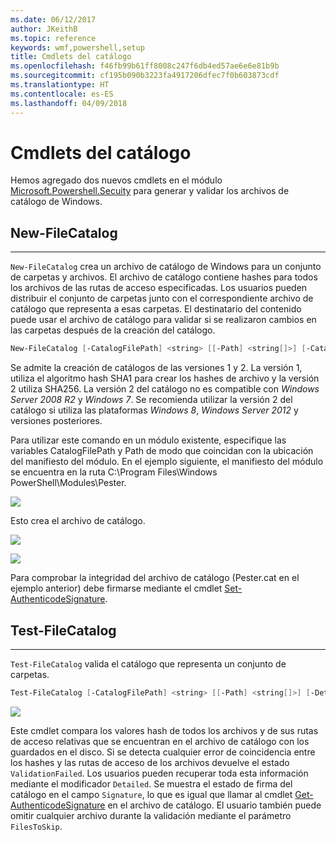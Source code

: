 ```yaml
---
ms.date: 06/12/2017
author: JKeithB
ms.topic: reference
keywords: wmf,powershell,setup
title: Cmdlets del catálogo
ms.openlocfilehash: f46fb99b61ff8008c247f6db4ed57ae6e6e81b9b
ms.sourcegitcommit: cf195b090b3223fa4917206dfec7f0b603873cdf
ms.translationtype: HT
ms.contentlocale: es-ES
ms.lasthandoff: 04/09/2018
---
```

# <a name="catalog-cmdlets"></a>Cmdlets del catálogo

Hemos agregado dos nuevos cmdlets en el módulo [Microsoft.Powershell.Secuity](https://technet.microsoft.com/en-us/library/hh847877.aspx) para generar y validar los archivos de catálogo de Windows.

## <a name="new-filecatalog"></a>New-FileCatalog
--------------------------------

`New-FileCatalog` crea un archivo de catálogo de Windows para un conjunto de carpetas y archivos. El archivo de catálogo contiene hashes para todos los archivos de las rutas de acceso especificadas. Los usuarios pueden distribuir el conjunto de carpetas junto con el correspondiente archivo de catálogo que representa a esas carpetas. El destinatario del contenido puede usar el archivo de catálogo para validar si se realizaron cambios en las carpetas después de la creación del catálogo.

```powershell
New-FileCatalog [-CatalogFilePath] <string> [[-Path] <string[]>] [-CatalogVersion <int>] [-WhatIf] [-Confirm] [<CommonParameters>]
```
Se admite la creación de catálogos de las versiones 1 y 2. La versión 1, utiliza el algoritmo hash SHA1 para crear los hashes de archivo y la versión 2 utiliza SHA256. La versión 2 del catálogo no es compatible con *Windows Server 2008 R2* y *Windows 7*. Se recomienda utilizar la versión 2 del catálogo si utiliza las plataformas *Windows 8*, *Windows Server 2012* y versiones posteriores.

Para utilizar este comando en un módulo existente, especifique las variables CatalogFilePath y Path de modo que coincidan con la ubicación del manifiesto del módulo. En el ejemplo siguiente, el manifiesto del módulo se encuentra en la ruta C:\Program Files\Windows PowerShell\Modules\Pester.

![](../images/NewFileCatalog.jpg)

Esto crea el archivo de catálogo.

![](../images/CatalogFile1.jpg)

![](../images/CatalogFile2.jpg)

Para comprobar la integridad del archivo de catálogo (Pester.cat en el ejemplo anterior) debe firmarse mediante el cmdlet [Set-AuthenticodeSignature](https://technet.microsoft.com/library/hh849819.aspx).


## <a name="test-filecatalog"></a>Test-FileCatalog
--------------------------------

`Test-FileCatalog` valida el catálogo que representa un conjunto de carpetas.

```powershell
Test-FileCatalog [-CatalogFilePath] <string> [[-Path] <string[]>] [-Detailed] [-FilesToSkip <string[]>] [-WhatIf] [-Confirm] [<CommonParameters>]
```

![](../images/TestFileCatalog.jpg)

Este cmdlet compara los valores hash de todos los archivos y de sus rutas de acceso relativas que se encuentran en el archivo de catálogo con los guardados en el disco. Si se detecta cualquier error de coincidencia entre los hashes y las rutas de acceso de los archivos devuelve el estado `ValidationFailed`.
Los usuarios pueden recuperar toda esta información mediante el modificador `Detailed`. Se muestra el estado de firma del catálogo en el campo `Signature`, lo que es igual que llamar al cmdlet [Get-AuthenticodeSignature](https://technet.microsoft.com/en-us/library/hh849805.aspx) en el archivo de catálogo.
El usuario también puede omitir cualquier archivo durante la validación mediante el parámetro `FilesToSkip`.